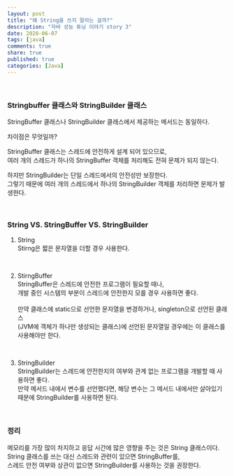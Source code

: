 ```yaml
---
layout: post
title: "왜 String을 쓰지 말라는 걸까?"  
description: "자바 성능 튜닝 이야기 story 3"
date: 2020-06-07
tags: [java]
comments: true
share: true
published: true
categories: [Java]
---
```


<br />     

### Stringbuffer 클래스와 StringBuilder 클래스     
 
StringBuffer 클래스나 StringBuilder 클래스에서 제공하는 메서드는 동일하다.   

차이점은 무엇일까?   

StringBuffer 클래스는 스레드에 안전하게 설계 되어 있으므로,        
여러 개의 스레드가 하나의 StringBuffer 객체를 처리해도 전혀 문제가 되지 않는다.         

하지만 StringBuilder는 단일 스레드에서의 안전성만 보장한다.     
그렇기 때문에 여러 개의 스레드에서 하나의 StringBuilder 객체를 처리하면 문제가 발생한다.     

<br />    


### String VS. StringBuffer VS. StringBuilder     

1. String      
Stirng은 짧은 문자열을 더할 경우 사용한다.   
<br />                

2. StirngBuffer       
StringBuffer은 스레드에 안전한 프로그램이 필요할 때나,       
개발 중인 시스템의 부분이 스레드에 안전한지 모를 경우 사용하면 좋다. <br />             
만약 클래스에 static으로 선언한 문자열을 변경하거나, singleton으로 선언된 클래스  
(JVM에 객체가 하나만 생성되는 클래스)에 선언된 문자열일 경우에는 이 클래스를 사용해야만 한다.   
<br />        

3. StringBuilder     
StringBuilder는 스레드에 안전한지의 여부와 관계 없는 프로그램을 개발할 때 사용하면 좋다.   
만약 메서드 내에서 변수를 선언했다면, 해당 변수는 그 메서드 내에서만 살아있기 때문에 StringBuilder를 사용하면 된다.   

<br />              

### 정리      
메모리를 가장 많이 차지하고 응답 시간에 많은 영향을 주는 것은 String 클래스이다.                   
String 클래스를 쓰는 대신 스레드와 관련이 있으면 StringBuffer를,                    
스레드 안전 여부와 상관이 없으면 StringBuilder를 사용하는 것을 권장한다.              
    
<br />         
